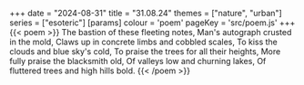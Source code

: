 +++
date = "2024-08-31"
title = "31.08.24"
themes = ["nature", "urban"]
series = ["esoteric"]
[params]
  colour = 'poem'
  pageKey = 'src/poem.js'
+++
{{< poem >}}
The bastion of these fleeting notes,
Man's autograph crusted in the mold,
Claws up in concrete limbs and cobbled scales,
To kiss the clouds and blue sky's cold,
To praise the trees for all their heights,
More fully praise the blacksmith old,
Of valleys low and churning lakes,
Of fluttered trees and high hills bold.
{{< /poem >}}